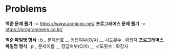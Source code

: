# Problems

**백준 문제 풀기** -> https://www.acmicpc.net/
**프로그래머스 문제 풀기** -> https://programmers.co.kr/

**백준 파일명 형식** : b _ 문제번호 __ 정답여부(O/X) __ 시도횟수 . 확장자
**프로그래머스 파일명 형식** : p _ 문제이름 __ 정답여부(O/X) __ 시도횟수 . 확장자


